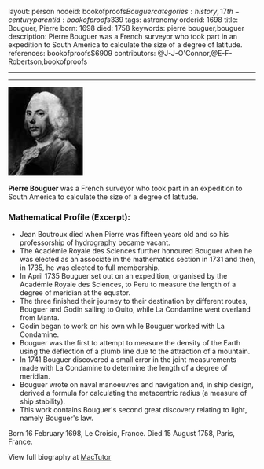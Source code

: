 layout: person
nodeid: bookofproofs$Bouguer
categories: history,17th-century
parentid: bookofproofs$339
tags: astronomy
orderid: 1698
title: Bouguer, Pierre
born: 1698
died: 1758
keywords: pierre bouguer,bouguer
description: Pierre Bouguer was a French surveyor who took part in an expedition to South America to calculate the size of a degree of latitude.
references: bookofproofs$6909
contributors: @J-J-O'Connor,@E-F-Robertson,bookofproofs

---



---

![Bouguer.jpg](https://github.com/bookofproofs/bookofproofs.github.io/blob/main/_sources/_assets/images/portraits/Bouguer.jpg?raw=true)

**Pierre Bouguer** was a French surveyor who took part in an expedition to South America to calculate the size of a degree of latitude.

### Mathematical Profile (Excerpt):
* Jean Boutroux died when Pierre was fifteen years old and so his professorship of hydrography became vacant.
* The Académie Royale des Sciences further honoured Bouguer when he was elected as an associate in the mathematics section in 1731 and then, in 1735, he was elected to full membership.
* In April 1735 Bouguer set out on an expedition, organised by the Académie Royale des Sciences, to Peru to measure the length of a degree of meridian at the equator.
* The three finished their journey to their destination by different routes, Bouguer and Godin sailing to Quito, while La Condamine went overland from Manta.
* Godin began to work on his own while Bouguer worked with La Condamine.
* Bouguer was the first to attempt to measure the density of the Earth using the deflection of a plumb line due to the attraction of a mountain.
* In 1741 Bouguer discovered a small error in the joint measurements made with La Condamine to determine the length of a degree of meridian.
* Bouguer wrote on naval manoeuvres and navigation and, in ship design, derived a formula for calculating the metacentric radius (a measure of ship stability).
* This work contains Bouguer's second great discovery relating to light, namely Bouguer's law.

Born 16 February 1698, Le Croisic, France. Died 15 August 1758, Paris, France.

View full biography at [MacTutor](https://mathshistory.st-andrews.ac.uk/Biographies/Bouguer/)
